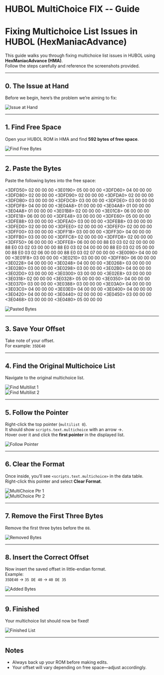 # HUBOL MultiChoice FIX -- Guide

# Fixing Multichoice List Issues in HUBOL (HexManiacAdvance)

This guide walks you through fixing multichoice list issues in HUBOL using **HexManiacAdvance (HMA)**.  
Follow the steps carefully and reference the screenshots provided.

---

## 0. The Issue at Hand
Before we begin, here’s the problem we’re aiming to fix:

![Issue at Hand](0_issueAtHand.png)

---

## 1. Find Free Space
Open your HUBOL ROM in HMA and find **592 bytes of free space**.

![Find Free Bytes](1_findFreeBytes.png)

---

## 2. Paste the Bytes
Paste the following bytes into the free space:

<3DFD50> 02 00 00 00 <3E0190> 05 00 00 00 <3DFD60> 04 00 00 00 <3DFD80> 02 00 00 00 <3DFD90> 02 00 00 00 <3DFDA0> 02 00 00 00 <3DFDB0> 03 00 00 00 <3DFDC8> 03 00 00 00 <3DFDE0> 03 00 00 00 <3DFDF8> 04 00 00 00 <3E04A8> 01 00 00 00 <3E04A8> 01 00 00 00 <3E04A8> 01 00 00 00 <3E01B8> 02 00 00 00 <3E01C8> 06 00 00 00 <3DFE18> 06 00 00 00 <3DFE48> 03 00 00 00 <3DFE60> 05 00 00 00 <3DFE88> 03 00 00 00 <3DFEA0> 03 00 00 00 <3DFEB8> 03 00 00 00 <3DFED0> 02 00 00 00 <3DFEE0> 02 00 00 00 <3DFEF0> 02 00 00 00 <3DFF00> 03 00 00 00 <3DFF18> 03 00 00 00 <3DFF30> 04 00 00 00 <3DFFB0> 03 00 00 00 <3DFFC8> 02 00 00 00 <3DFFD8> 02 00 00 00 <3DFF50> 06 00 00 00 <3DFFE8> 06 00 00 00 88 E0 03 02 02 00 00 00 88 E0 03 02 03 00 00 00 88 E0 03 02 04 00 00 00 88 E0 03 02 05 00 00 00 88 E0 03 02 06 00 00 00 88 E0 03 02 07 00 00 00 <3E0090> 04 00 00 00 <3E01F8> 03 00 00 00 <3E0210> 03 00 00 00 <3DFF80> 06 00 00 00 <3E0228> 04 00 00 00 <3E0248> 04 00 00 00 <3E0268> 03 00 00 00 <3E0280> 03 00 00 00 <3E0298> 03 00 00 00 <3E02B0> 04 00 00 00 <3E02D0> 03 00 00 00 <3E0300> 03 00 00 00 <3E02E8> 03 00 00 00 <3E0318> 02 00 00 00 <3E0328> 05 00 00 00 <3E0350> 04 00 00 00 <3E0370> 03 00 00 00 <3E0388> 03 00 00 00 <3E03A0> 04 00 00 00 <3E03C0> 04 00 00 00 <3E03E0> 04 00 00 00 <3E0400> 04 00 00 00 <3E0420> 04 00 00 00 <3E0440> 02 00 00 00 <3E0450> 03 00 00 00 <3E0468> 03 00 00 00 <3E0480> 05 00 00 00


![Pasted Bytes](2_pastedBytes.png)

---

## 3. Save Your Offset
Take note of your offset.  
For example: `35DE40`

---

## 4. Find the Original Multichoice List
Navigate to the original multichoice list.

![Find Multilist 1](4_findMultiList1.png)  
![Find Multilist 2](4_findMultiList2.png)

---

## 5. Follow the Pointer
Right-click the top pointer (`multilist 0`).  
It should show `scripts.text.multichoice` with an arrow →.  
Hover over it and click the **first pointer** in the displayed list.

![Follow Pointer](5_followPtronwhetever.png)

---

## 6. Clear the Format
Once inside, you’ll see `<scripts.text.multichoice>` in the data table.  
Right-click this pointer and select **Clear Format**.

![MultiChoice Ptr 1](6_multiChoicePtr1.png)  
![MultiChoice Ptr 2](6_multiChoicePtr2.png)

---

## 7. Remove the First Three Bytes
Remove the first three bytes before the `08`.

![Removed Bytes](7_removedBytes.png)

---

## 8. Insert the Correct Offset
Now insert the saved offset in little-endian format.  
Example:  
`35DE40` → `35 DE 40` → `40 DE 35`

![Added Bytes](8_addedBytes.png)

---

## 9. Finished
Your multichoice list should now be fixed!

![Finished List](9_finishedList.png)

---

## Notes
- Always back up your ROM before making edits.  
- Your offset will vary depending on free space—adjust accordingly.  
